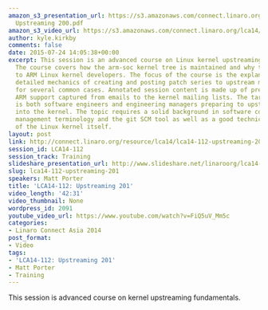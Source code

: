 ```yaml
---
amazon_s3_presentation_url: https://s3.amazonaws.com/connect.linaro.org/lca14/presentations/LCA14-112-
  Upstreaming 200.pdf
amazon_s3_video_url: https://s3.amazonaws.com/connect.linaro.org/lca14/videos/03-03-Monday/LCA14-112-+Upstreaming+201.mp4
author: kyle.kirkby
comments: false
date: 2015-07-24 14:05:38+00:00
excerpt: This session is an advanced course on Linux kernel upstreaming fundamentals.
  The course covers how the arm-soc kernel tree is maintained and why that is important
  to ARM Linux kernel developers. The focus of the course is the explanation of the
  detailed mechanics of creating and posting patch series to upstream mailing lists
  for several common cases. Annotated session content is made up of previously upstreamed
  ARM support captured from emails to the kernel mailing lists. The target audience
  is both software engineers and engineering managers preparing to upstream software
  into the kernel. The topic requires a solid background in software configuration
  management terminology and the git SCM tool as well as a good technical understanding
  of the Linux kernel itself.
layout: post
link: http://connect.linaro.org/resource/lca14/lca14-112-upstreaming-201/
session_id: LCA14-112
session_track: Training
slideshare_presentation_url: http://www.slideshare.net/linaroorg/lca14-112-upstreaming200
slug: lca14-112-upstreaming-201
speakers: Matt Porter
title: 'LCA14-112: Upstreaming 201'
video_length: '42:31'
video_thumbnail: None
wordpress_id: 2091
youtube_video_url: https://www.youtube.com/watch?v=FiQ5uV_Mm5c
categories:
- Linaro Connect Asia 2014
post_format:
- Video
tags:
- 'LCA14-112: Upstreaming 201'
- Matt Porter
- Training
---
```


This session is advanced course on kernel upstreaming fundamentals.
